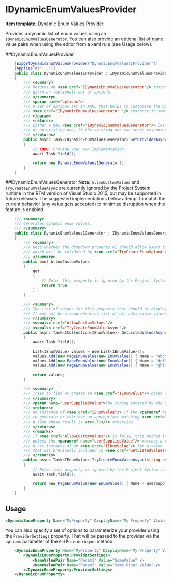 IDynamicEnumValuesProvider
==========================

**[Item template:](project_item_templates.md)** Dynamic Enum Values Provider

Provides a dynamic list of enum values using an `IDynamicEnumValuesGenerator`. You can also provide an optional list of name value pairs when using the editor from a xaml rule (see Usage below).

##IDynamicEnumValuesProvider
```csharp
    [ExportDynamicEnumValuesProvider("DynamicEnumValues1Provider")]
    [AppliesTo("...")]
    public class DynamicEnumValues1Provider : IDynamicEnumValuesProvider
    {
        /// <summary>
        /// Returns an <see cref="IDynamicEnumValuesGenerator"/> instance prepared to generate dynamic enum values
        /// given an (optional) set of options.
        /// </summary>
        /// <param name="options">
        /// A set of options set in XAML that helps to customize the behavior of the
        /// <see cref="IDynamicEnumValuesGenerator "/> instance in some way.
        /// </param>
        /// <returns>
        /// Either a new <see cref="IDynamicEnumValuesGenerator"/> instance
        /// or an existing one, if the existing one can serve responses based on the given <paramref name="options"/>.
        /// </returns>
        public async Task<IDynamicEnumValuesGenerator> GetProviderAsync(IList<NameValuePair> options)
        {
            // TODO: Provide your own implementation
            await Task.Yield();

            return new DynamicEnumValues1Generator();
        }
    }
```
##IDynamicEnumValuesGenerator
**Note:** `AllowCustomValues` and `TryCreateEnumValueAsync` are currently ignored by the Project System runtime in the RTM version of Visual Studio 2015, but may be supported in future releases. The suggested implementations below attempt to match the current behavior (any value gets accepted) to minimize disruption when this feature is enabled.
```csharp
    /// <summary>
    /// Generates dynamic enum values.
    /// </summary>
	public class DynamicEnumValues1Generator : IDynamicEnumValuesGenerator
    {
        /// <summary>
        /// Gets whether the dropdown property UI should allow users to type in custom strings
        /// which will be validated by <see cref="TryCreateEnumValueAsync"/>.
        /// </summary>
        public bool AllowCustomValues
        {
            get
            {
                // Note: this property is ignored by the Project System runtime in the RTM version of Visual Studio 2015, but may be supported in future releases
                return true;
            }
        }

        /// <summary>
        /// The list of values for this property that should be displayed to the user as common options.
        /// It may not be a comprehensive list of all admissible values however.
        /// </summary>
        /// <seealso cref="AllowCustomValues"/>
        /// <seealso cref="TryCreateEnumValueAsync"/>
        public async Task<ICollection<IEnumValue>> GetListedValuesAsync()
        {
            await Task.Yield();

            List<IEnumValue> values = new List<IEnumValue>();
            values.Add(new PageEnumValue(new EnumValue() { Name = "abc", DisplayName = "abc", IsDefault = true }));
            values.Add(new PageEnumValue(new EnumValue() { Name = "def", DisplayName = "def" }));
            values.Add(new PageEnumValue(new EnumValue() { Name = "ghi", DisplayName = "ghi" }));

            return values;
        }

        /// <summary>
        /// Tries to find or create an <see cref="IEnumValue"/> based on some user supplied string.
        /// </summary>
        /// <param name="userSuppliedValue">The string entered by the user in the property page UI.</param>
        /// <returns>
        /// An instance of <see cref="IEnumValue"/> if the <paramref name="userSuppliedValue"/> was successfully used
        /// to generate or retrieve an appropriate matching <see cref="IEnumValue"/>.
        /// A task whose result is <c>null</c> otherwise.
        /// </returns>
        /// <remarks>
        /// If <see cref="AllowCustomValues"/> is false, this method is expected to return a task with a <c>null</c> result
        /// unless the <paramref name="userSuppliedValue"/> matches a value in <see cref="GetListedValuesAsync"/>.
        /// A new instance of an <see cref="IEnumValue"/> for a value
        /// that was previously included in <see cref="GetListedValuesAsync"/> may be returned.
        /// </remarks>
        public async Task<IEnumValue> TryCreateEnumValueAsync(string userSuppliedValue)
        {
            // Note: this property is ignored by the Project System runtime in the RTM version of Visual Studio 2015, but may be supported in future releases
            await Task.Yield();

            return new PageEnumValue(new EnumValue() { Name = userSuppliedValue, DisplayName = userSuppliedValue });
        }
    }
```

## Usage

```xml
<DynamicEnumProperty Name="MyProperty" DisplayName="My Property" Visible="True" Description="Sample property" EnumProvider="DynamicEnumValues1Provider" />
```
You can also specify a set of options to parameterize your provider using the `ProviderSettings` property. That will be passed to the provider via the `options` parameter of the `GetProviderAsync` method.
```xml
    <DynamicEnumProperty Name="MyProperty" DisplayName="My Property" Visible="True" Description="Sample property" EnumProvider="DynamicEnumValues1Provider" >
        <DynamicEnumProperty.ProviderSettings>
            <NameValuePair Name="Param1" Value="SomeValue" />
            <NameValuePair Name="Param2" Value="Some Other Value" />
        </DynamicEnumProperty.ProviderSettings>
    </DynamicEnumProperty>
```

